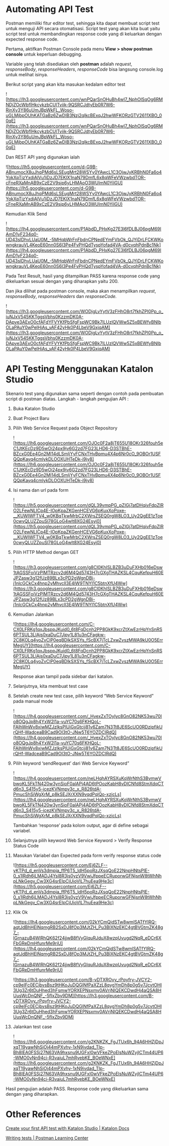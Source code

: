 # Automating API Test

Postman memiliki fitur editor test, sehingga kita dapat membuat script test untuk menguji API secara otomatisasi. Script test yang akan kita buat yaitu script test untuk membandingkan response code yang di keluarkan dengan expected response code.

Pertama, aktifkan Postman Console pada menu **View > show postman console** untuk keperluan debugging.

Variable yang telah disediakan oleh **postman** adalah *request*, *responseBody*, *responseHeaders*, *responseCode* bisa langsung console.log untuk melihat isinya.

Berikut script yang akan kita masukan kedalam editor test

![https://lh3.googleusercontent.com/wnPQarSnOHuBh4wI7_NphOlSqOg6RMNDjZOcWbfIHkcykzbCUlTviik-9QSRCJdtyEb0R7W6-RinXy3Y86uUmJBpWkFL_Woso-uGLMjbpOUhKATGaBz6ZwDIB3Nzj2qlkcBExqJ2hwWFKORzGTV2611XBO_00qE](https://lh3.googleusercontent.com/wnPQarSnOHuBh4wI7_NphOlSqOg6RMNDjZOcWbfIHkcykzbCUlTviik-9QSRCJdtyEb0R7W6-RinXy3Y86uUmJBpWkFL_Woso-uGLMjbpOUhKATGaBz6ZwDIB3Nzj2qlkcBExqJ2hwWFKORzGTV2611XBO_00qE)

Dan REST API yang digunakan ialah

![https://lh5.googleusercontent.com/d-G9B-ABnumocX8uJhqPMd6sLSEugMrt28WSYy0YAwcL1C3OjwJyKRBhN0Fa6o4YokXpTizYxdiAlVu1iDzJD7EKlX1naN79DmfL6x8qWFeVWzwbdTOR-cFneRXaMnAB9xCzE2V9sjp6yLHMAoO3WUImN0YilGU](https://lh5.googleusercontent.com/d-G9B-ABnumocX8uJhqPMd6sLSEugMrt28WSYy0YAwcL1C3OjwJyKRBhN0Fa6o4YokXpTizYxdiAlVu1iDzJD7EKlX1naN79DmfL6x8qWFeVWzwbdTOR-cFneRXaMnAB9xCzE2V9sjp6yLHMAoO3WUImN0YilGU)

Kemudian Klik Send

![https://lh4.googleusercontent.com/P1AbdD_PHxKg27E3l6fDLBJ06pgM69IAmD1yF234q0-UD43slDhvLUaU0M_-5MHqbWrFnFbdnCPNedEYmFVbOk_QJYiDrLFCKWKowngkrauVL4KeoE60nn0S6I3Pe4FvPHQdTyspYofad4VA-d0cvqhPdnBc1Nk](https://lh4.googleusercontent.com/P1AbdD_PHxKg27E3l6fDLBJ06pgM69IAmD1yF234q0-UD43slDhvLUaU0M_-5MHqbWrFnFbdnCPNedEYmFVbOk_QJYiDrLFCKWKowngkrauVL4KeoE60nn0S6I3Pe4FvPHQdTyspYofad4VA-d0cvqhPdnBc1Nk)

Pada Test Result, hasil yang ditampilkan PASS karena response code yang dikeluarkan sesuai dengan yang diharapkan yaitu 200.

Dan jika dilihat pada postman console, maka akan menampilkan *request*, *responseBody*, *responseHeaders* dan *responseCode.*

![https://lh3.googleusercontent.com/WODjgLvYytV3zFHhO8rt7fkhZPI0Pp_o_iuNJxV545KKTggsVbhs0KzzmDK0A-DApve3AExO0cfAFdYFVYKfPbSfgFspWC9Bk7lLUzlQVWw5Z5xBEWfyBNlbOLaPAuY0wPelHiAs_vAF42yHk0P4LbeV9GxjqAM](https://lh3.googleusercontent.com/WODjgLvYytV3zFHhO8rt7fkhZPI0Pp_o_iuNJxV545KKTggsVbhs0KzzmDK0A-DApve3AExO0cfAFdYFVYKfPbSfgFspWC9Bk7lLUzlQVWw5Z5xBEWfyBNlbOLaPAuY0wPelHiAs_vAF42yHk0P4LbeV9GxjqAM)

# API Testing Menggunakan Katalon Studio

Skenario test yang digunakan sama seperti dengan contoh pada pembuatan script di postman diatas. Langkah - langkah pengujian API :

1. Buka Katalon Studio
2. Buat Project Baru
3. Pilih Web Service Request pada Object Repository
    
    ![https://lh6.googleusercontent.com/OJOc0F2a8jT655U18OKr326fouh5eC1JtKEcDz9D5wOi24px9jv6G2zd7FG23LHD6-D3STBhE-BZcxG0Ee4Gn2MI14dLSmljYyFCNxTHvBpmu4X4p6Nr0cO_9OBOr1USFQQpKayq4cmlykDLOOXUHTeDk-i9jy8](https://lh6.googleusercontent.com/OJOc0F2a8jT655U18OKr326fouh5eC1JtKEcDz9D5wOi24px9jv6G2zd7FG23LHD6-D3STBhE-BZcxG0Ee4Gn2MI14dLSmljYyFCNxTHvBpmu4X4p6Nr0cO_9OBOr1USFQQpKayq4cmlykDLOOXUHTeDk-i9jy8)
    
4. Isi nama dan url pada form
    
    ![https://lh5.googleusercontent.com/dQL39vmpPG_pZIGj7atDHqivFdpZIRO2LFewNLICp4E-IOpKpaZKGenHCEVG6pKuxXoPoxe-__KUWlWFTV4_w0KBqTkwMrbC2XWrsZSEQ0rgW8LO3_Uy2QgEE1zToe0cwyQLUZZpuSl78GLoG4wlt8XG24Esyj0](https://lh5.googleusercontent.com/dQL39vmpPG_pZIGj7atDHqivFdpZIRO2LFewNLICp4E-IOpKpaZKGenHCEVG6pKuxXoPoxe-__KUWlWFTV4_w0KBqTkwMrbC2XWrsZSEQ0rgW8LO3_Uy2QgEE1zToe0cwyQLUZZpuSl78GLoG4wlt8XG24Esyj0)
    
5. Pilih HTTP Method dengan GET
    
    ![https://lh3.googleusercontent.com/g8Cl0KhISLBZB3uDuFXHb016eDsw1tAGSSFoiVzPlMTRzcv2d6M4Qd5743H7cGXgTHAZKSL4CquKefpuH60EJPZasw3g12fUz89BLx3cPD2gWgnDBi-j1nlcGCkCx4hnp2yMhvcll3E4IW9TNYI1C5btnXfU4Ww](https://lh3.googleusercontent.com/g8Cl0KhISLBZB3uDuFXHb016eDsw1tAGSSFoiVzPlMTRzcv2d6M4Qd5743H7cGXgTHAZKSL4CquKefpuH60EJPZasw3g12fUz89BLx3cPD2gWgnDBi-j1nlcGCkCx4hnp2yMhvcll3E4IW9TNYI1C5btnXfU4Ww)
    
6. Kemudian Jalankan
    
    ![https://lh4.googleusercontent.com/C-CX0LFRKg1qxJbsppJKuid0_6t8FqDcnh2PP8GkK9xcrZtXwEzrHpYnSnRS6PTSUL3LlAjs0xaDuC7Jjpy1L81u3nCFagkw-2C8KOLq4yoZvClP0eqBDlkSXSYs_fScBX7jTcLZxwZvszMWA9kU0O5ErrMegUY](https://lh4.googleusercontent.com/C-CX0LFRKg1qxJbsppJKuid0_6t8FqDcnh2PP8GkK9xcrZtXwEzrHpYnSnRS6PTSUL3LlAjs0xaDuC7Jjpy1L81u3nCFagkw-2C8KOLq4yoZvClP0eqBDlkSXSYs_fScBX7jTcLZxwZvszMWA9kU0O5ErrMegUY)
    
    Response akan tampil pada sidebar dari katalon.
    
7. Selanjutnya, kita membuat test case
8. Setelah create new test case, pilih keyword “Web Service Keyword” pada manual mode
    
    ![https://lh4.googleusercontent.com/_HvexZxTOyIyc8GnO82NK53wu70Io8OQgJp8h4YxW2l1a-vuYC70s6FKHQoL-FAlhWnWv8xiwMZJzlksPlUiGxGtcjj81v6Zam7N3Tt8JE6ScUO0RDzipfikUrQHf-WadceaB9Cad9OI3tO-JNw5T6YOZDCIRdQ](https://lh4.googleusercontent.com/_HvexZxTOyIyc8GnO82NK53wu70Io8OQgJp8h4YxW2l1a-vuYC70s6FKHQoL-FAlhWnWv8xiwMZJzlksPlUiGxGtcjj81v6Zam7N3Tt8JE6ScUO0RDzipfikUrQHf-WadceaB9Cad9OI3tO-JNw5T6YOZDCIRdQ)
    
9. Pilih keyword ‘sendRequest’ dari Web Service Keyword”
    
    ![https://lh4.googleusercontent.com/neLHqhAYRSXuKqWrNthS3BvmwVbwoKL5FkTN420w3ynSioF0alAPj4AD6tPOozKabH8vDlCNfd8StmXdqCTd6n3_S415y5-icezKVNmpv3c_x_R826tdA-PmucShSiWgXrM_p8kSEJXrXXN9vqdPqlQo-xzicLs](https://lh4.googleusercontent.com/neLHqhAYRSXuKqWrNthS3BvmwVbwoKL5FkTN420w3ynSioF0alAPj4AD6tPOozKabH8vDlCNfd8StmXdqCTd6n3_S415y5-icezKVNmpv3c_x_R826tdA-PmucShSiWgXrM_p8kSEJXrXXN9vqdPqlQo-xzicLs)
    
    Tambahkan ‘response’ pada kolom output, agar di define sebagai variabel.
    
10. Selanjutnya pilih keyword Web Service Keyword > Verify Response Status Code
11. Masukan Variabel dan Expected pada form verify response status code
    
    ![https://lh5.googleusercontent.com/Ej6ZLF--yKTPd_d_enVs3dmpja_ffP6T5_ldH5poRzJXsqQoE22NnpHNtsPlE-0_s1lRdh6jLMADJ4Ysl8R3js0yzV9VwiJfppeECRuporwGFNjsnW8tWhNhpLNkGegv_Cw3XG4srEIpCjUioVlL7huEea9He3c](https://lh5.googleusercontent.com/Ej6ZLF--yKTPd_d_enVs3dmpja_ffP6T5_ldH5poRzJXsqQoE22NnpHNtsPlE-0_s1lRdh6jLMADJ4Ysl8R3js0yzV9VwiJfppeECRuporwGFNjsnW8tWhNhpLNkGegv_Cw3XG4srEIpCjUioVlL7huEea9He3c)
    
12. Klik Ok
    
    ![https://lh4.googleusercontent.com/02kYCmQjdSTw8wmlSATfYlRQ-aqtJdBhHElNqmgRB2SxDJ8fOp3MJtZH_Pu3BlXNzEKC4gtBVGtmZK48g7_-lGrnazuB4WIRhQK62f24jjwB8fVyGIquRJduX8wzpUvugd2NqR_eDCr6XFbGReDmHfunrMe9riU](https://lh4.googleusercontent.com/02kYCmQjdSTw8wmlSATfYlRQ-aqtJdBhHElNqmgRB2SxDJ8fOp3MJtZH_Pu3BlXNzEKC4gtBVGtmZK48g7_-lGrnazuB4WIRhQK62f24jjwB8fVyGIquRJduX8wzpUvugd2NqR_eDCr6XFbGReDmHfunrMe9riU)
    
    ![https://lh3.googleusercontent.com/B-vDTXROvy_rPqyfry-JVCY2-cp9eIFc0ECjbvsBsz9tHKoJuDQGlNfPaXZzL8qygYmDh8p0g5v7JcvtOHI3Ug3Zr6tDuHhed3hFsmwYORXEPNsxmv0AVrjNIQEKCDwdHj4aQSA8HUusWcDnQNF_-5fIxZby9DM](https://lh3.googleusercontent.com/B-vDTXROvy_rPqyfry-JVCY2-cp9eIFc0ECjbvsBsz9tHKoJuDQGlNfPaXZzL8qygYmDh8p0g5v7JcvtOHI3Ug3Zr6tDuHhed3hFsmwYORXEPNsxmv0AVrjNIQEKCDwdHj4aQSA8HUusWcDnQNF_-5fIxZby9DM)
    
13. Jalankan test case
    
    ![https://lh6.googleusercontent.com/g2KNKZK_FgJTUx6h_94A6HHZjDpJxqT19yawNhSjOj44mPXvhy-1xN9ivdad_TIp-Bh8IEA0FSSj27N63VA9hxsnu9UGFxI0wVFkeZPoElsNuWZyjlCTm44UP6-WMO0vNn94ci-R3vaiuL7mhRyebKE_BOeWNxE](https://lh6.googleusercontent.com/g2KNKZK_FgJTUx6h_94A6HHZjDpJxqT19yawNhSjOj44mPXvhy-1xN9ivdad_TIp-Bh8IEA0FSSj27N63VA9hxsnu9UGFxI0wVFkeZPoElsNuWZyjlCTm44UP6-WMO0vNn94ci-R3vaiuL7mhRyebKE_BOeWNxE)
    

Hasil pengujian adalah PASS. Response code yang dikeluarkan sama dengan yang diharapkan.

# Other References

[Create your first API test with Katalon Studio | Katalon Docs](https://docs.katalon.com/docs/katalon-studio-enterprise/test-design/web-services-test-design/create-your-first-api-test-with-katalon-studio)

[Writing tests | Postman Learning Center](https://learning.postman.com/docs/writing-scripts/test-scripts/)